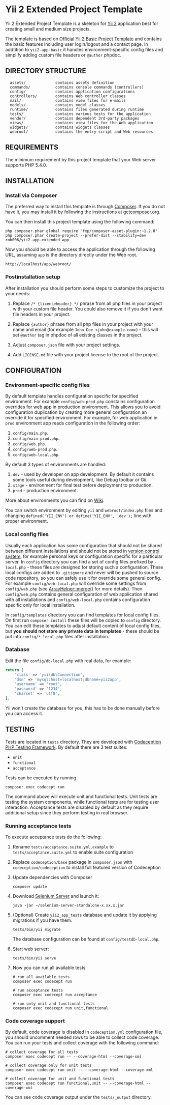 Yii 2 Extended Project Template
===============================

Yii 2 Extended Project Template is a skeleton for [Yii 2](http://www.yiiframework.com/) application
best for creating small and medium size projects.

The template is based on [Official Yii 2 Basic Project Template](https://github.com/yiisoft/yii2-app-basic)
and contains the basic features including user login/logout and a contact page.
In addtition to `yii2-app-basic` it handles environment-specific config files and simplify adding
custom file headers or `@author` phpdoc.

DIRECTORY STRUCTURE
-------------------

      assets/             contains assets definition
      commands/           contains console commands (controllers)
      config/             contains application configurations
      controllers/        contains Web controller classes
      mail/               contains view files for e-mails
      models/             contains model classes
      runtime/            contains files generated during runtime
      tests/              contains various tests for the application
      vendor/             contains dependent 3rd-party packages
      views/              contains view files for the Web application
      widgets/            contains widgets classes
      webroot/            contains the entry script and Web resources



REQUIREMENTS
------------

The minimum requirement by this project template that your Web server supports PHP 5.4.0.


INSTALLATION
------------

### Install via Composer

The preferred way to install this template is through [Composer](http://getcomposer.org/).
If you do not have it, you may install it by following the instructions
at [getcomposer.org](http://getcomposer.org/doc/00-intro.md#installation-nix).

You can then install this project template using the following command:

```shell
php composer.phar global require "fxp/composer-asset-plugin:~1.2.0"
php composer.phar create-project --prefer-dist --stability=dev rob006/yii2-app-extended app
```

Now you should be able to access the application through the following URL, assuming `app` is the directory
directly under the Web root.

~~~
http://localhost/app/webroot/
~~~

### Postinstallation setup

After installation you should perform some steps to customize the project to your needs:

1. Replace `/* {licenseheader} */` phrase from all php files in your project with your custom file
   header. You could also remove it if you don't want file headers in your project.

2. Replace `{author}` phrase from all php files in your project with your name and email (for example
   `John Doe <john@example.com>`) - this will set `@author` tag in phpdoc of all existing classes in
   the project.

3. Adjust `composer.json` file with your project settings.

4. Add `LICENSE.md` file with your project license to the root of the project.


CONFIGURATION
-------------

### Environment-specific config files

By default template handles configuration specific for specified environment. For example `config/web-prod.php`
constains configuration overrides for web app in production environment. This allows you to avoid
configuration duplication by creating more general configuration an override it for specified environment.
For example, for web application in `prod` environment app reads configuration in the following order:

1. `config/main.php`.
2. `config/main-prod.php`.
3. `config/web.php`.
4. `config/web-prod.php`.
5. `config/web-local.php`.


By default 3 types of environments are handled:

1. `dev` - used by developer on app development. By default it contains some tools useful during
   development, like Debug toolbar or Gii.
2. `stage` - environment for final test before deployment to production.
3. `prod` - production environment.

More about environments you can find on [Wiki](https://en.wikipedia.org/wiki/Deployment_environment).

You can switch environment by editing `yii` and `webroot/index.php` files and changing
`defined('YII_ENV') or define('YII_ENV', 'dev');` line with proper environment.


### Local config files

Usually each application has some configuration that should not be shared between different installations
and should not be stored in [version control system](https://en.wikipedia.org/wiki/Version_control), for
example personal keys or configuration specific for a particular server. In `config` directory you can find
a set of config files prefixed by `-local.php` - these files are designed for storing such a configuration.
These local configs are added to `.gitignore` and never will be pushed to source code repository, so you can safely
use it for override some general config. For example `config/web-local.php` will override some settings
from `config/web.php` (see [ArrayHelper::merge()](http://www.yiiframework.com/doc-2.0/guide-helper-array.html#merging-arrays)
for more details). Then `config/web.php` contains general configuration of web application shared with
all installations and `config/web-local.php` contains configuration specific only for local installation.

In `config/templates` directory you can find templates for local config files. On first run `composer install`
these files will be copied to `config` directory. You can edit these templates to adjust default content of
local config files, but **you should not store any private data in templates** - these should be put into
`config/*-local.php` files after installation.


### Database

Edit the file `config/db-local.php` with real data, for example:

```php
return [
    'class' => 'yii\db\Connection',
    'dsn' => 'mysql:host=localhost;dbname=yii2app',
    'username' => 'root',
    'password' => '1234',
    'charset' => 'utf8',
];
```

Yii won't create the database for you, this has to be done manually before you can access it.



TESTING
-------

Tests are located in `tests` directory. They are developed with [Codeception PHP Testing Framework](http://codeception.com/).
By default there are 3 test suites:

- `unit`
- `functional`
- `acceptance`

Tests can be executed by running

```shell
composer exec codecept run
```

The command above will execute unit and functional tests. Unit tests are testing the system components, while functional
tests are for testing user interaction. Acceptance tests are disabled by default as they require additional setup since
they perform testing in real browser.


### Running  acceptance tests

To execute acceptance tests do the following:

1. Rename `tests/acceptance.suite.yml.example` to `tests/acceptance.suite.yml` to enable suite configuration

2. Replace `codeception/base` package in `composer.json` with `codeception/codeception` to install full featured
   version of Codeception

3. Update dependencies with Composer

    ```shell
    composer update
    ```

4. Download [Selenium Server](http://www.seleniumhq.org/download/) and launch it:

    ```shell
    java -jar ~/selenium-server-standalone-x.xx.x.jar
    ```

5. (Optional) Create `yii2_app_tests` database and update it by applying migrations if you have them.

   ```shell
   tests/bin/yii migrate
   ```

   The database configuration can be found at `config/testdb-local.php`.


6. Start web server:

    ```shell
    tests/bin/yii serve
    ```

7. Now you can run all available tests

   ```shell
   # run all available tests
   composer exec codecept run

   # run acceptance tests
   composer exec codecept run acceptance

   # run only unit and functional tests
   composer exec codecept run unit,functional
   ```

### Code coverage support

By default, code coverage is disabled in `codeception.yml` configuration file, you should uncomment needed rows to be able
to collect code coverage. You can run your tests and collect coverage with the following command:

```shell
# collect coverage for all tests
composer exec codecept run -- --coverage-html --coverage-xml

# collect coverage only for unit tests
composer exec codecept run unit -- --coverage-html --coverage-xml

# collect coverage for unit and functional tests
composer exec codecept run functional,unit -- --coverage-html --coverage-xml
```

You can see code coverage output under the `tests/_output` directory.

